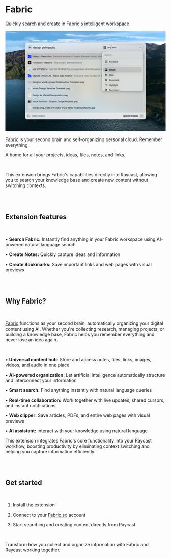 # Fabric #

Quickly search and create in Fabric's intelligent workspace


![fabric-raycast-screenshot-1](./metadata/fabric-raycast-screenshot-1.png)


[Fabric](https://fabric.so) is your second brain and self-organizing personal cloud. Remember everything.

A home for all your projects, ideas, files, notes, and links.

<br>

This extension brings Fabric's capabilities directly into Raycast, allowing you to search your knowledge base and create new content without switching contexts.

<br><br>

## Extension features ##

<br>

• __Search Fabric:__ Instantly find anything in your Fabric workspace using AI-powered natural language search

• __Create Notes:__ Quickly capture ideas and information

• __Create Bookmarks:__ Save important links and web pages with visual previews

<br><br>

## Why Fabric? ##

<br>

[Fabric](https://fabric.so) functions as your second brain, automatically organizing your digital content using AI. Whether you're collecting research, managing projects, or building a knowledge base, Fabric helps you remember everything and never lose an idea again.

<br>

• **Universal content hub:** Store and access notes, files, links, images, videos, and audio in one place

• **AI-powered organization:** Let artificial intelligence automatically structure and interconnect your information

• **Smart search:** Find anything instantly with natural language queries

• **Real-time collaboration:** Work together with live updates, shared cursors, and instant notifications

• **Web clipper:** Save articles, PDFs, and entire web pages with visual previews

• **AI assistant:** Interact with your knowledge using natural language

This extension integrates Fabric's core functionality into your Raycast workflow, boosting productivity by eliminating context switching and helping you capture information efficiently.

<br><br>

## Get started ##

<br>

1. Install the extension

2. Connect to your [Fabric.so](https://fabric.so) account

3. Start searching and creating content directly from Raycast

<br>


Transform how you collect and organize information with Fabric and Raycast working together.
